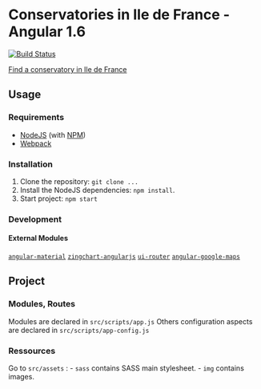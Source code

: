 # Conservatories in Ile de France - Angular 1.6

[![Build Status](https://travis-ci.org/eponae/conservatories-charts.svg?branch=master)](https://travis-ci.org/eponae/conservatories-charts)

[Find a conservatory in Ile de France](https://charts.eponae.fr)

## Usage
### Requirements
* [NodeJS](http://nodejs.org/) (with [NPM](https://www.npmjs.org/))
* [Webpack](https://webpack.github.io/docs/)

### Installation
1. Clone the repository: `git clone ...`
2. Install the NodeJS dependencies: `npm install`.
3. Start project: `npm start`

### Development

#### External Modules

[`angular-material`](https://material.angularjs.org/latest/)
[`zingchart-angularjs`](https://www.zingchart.com/)
[`ui-router`](https://github.com/angular-ui/ui-router)
[`angular-google-maps`](http://angular-ui.github.io/angular-google-maps/#!/)

## Project
### Modules, Routes
Modules are declared in `src/scripts/app.js`
Others configuration aspects are declared in `src/scripts/app-config.js`

### Ressources
Go to `src/assets` :
    - `sass` contains SASS main stylesheet.
    - `img` contains images.
